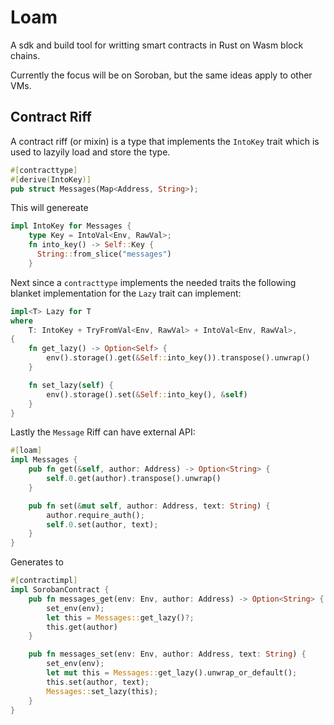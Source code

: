 # Loam

A sdk and build tool for writting smart contracts in Rust on Wasm block chains.

Currently the focus will be on Soroban, but the same ideas apply to other VMs.

## Contract Riff

A contract riff (or mixin) is a type that implements the `IntoKey` trait which is used to lazyily load and store the type.

```rust
#[contracttype]
#[derive(IntoKey)]
pub struct Messages(Map<Address, String>);
```

This will genereate 

```rust
impl IntoKey for Messages {
    type Key = IntoVal<Env, RawVal>;
    fn into_key() -> Self::Key {
      String::from_slice("messages")
    }
```

Next since a `contracttype` implements the needed traits the following blanket implementation for the `Lazy` trait can implement:

```rust
impl<T> Lazy for T
where
    T: IntoKey + TryFromVal<Env, RawVal> + IntoVal<Env, RawVal>,
{
    fn get_lazy() -> Option<Self> {
        env().storage().get(&Self::into_key()).transpose().unwrap()
    }

    fn set_lazy(self) {
        env().storage().set(&Self::into_key(), &self)
    }
}
```

Lastly the `Message` Riff can have external API:

```rust
#[loam]
impl Messages {
    pub fn get(&self, author: Address) -> Option<String> {
        self.0.get(author).transpose().unwrap()
    }

    pub fn set(&mut self, author: Address, text: String) {
        author.require_auth();
        self.0.set(author, text);
    }
}
```

Generates to

```rust
#[contractimpl]
impl SorobanContract {
    pub fn messages_get(env: Env, author: Address) -> Option<String> {
        set_env(env);
        let this = Messages::get_lazy()?;
        this.get(author)
    }

    pub fn messages_set(env: Env, author: Address, text: String) {
        set_env(env);
        let mut this = Messages::get_lazy().unwrap_or_default();
        this.set(author, text);
        Messages::set_lazy(this);
    }
}
```
